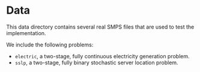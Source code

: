 # Data

This data directory contains several real SMPS files that are used to test the
implementation.

We include the following problems:
- `electric`, a two-stage, fully continuous electricity generation problem.
- `sslp`, a two-stage, fully binary stochastic server location problem.
